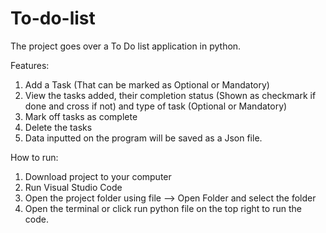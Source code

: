 # To-do-list 

The project goes over a To Do list application in python.

Features:
1) Add a Task (That can be marked as Optional or Mandatory)
2) View the tasks added, their completion status (Shown as checkmark if done and cross if not) and type of task (Optional or Mandatory)
3) Mark off tasks as complete 
4) Delete the tasks
5) Data inputted on the program will be saved as a Json file.

How to run:
1) Download project to your computer
2) Run Visual Studio Code
3) Open the project folder using file --> Open Folder and select the folder
4) Open the terminal or click run python file on the top right to run the code. 
